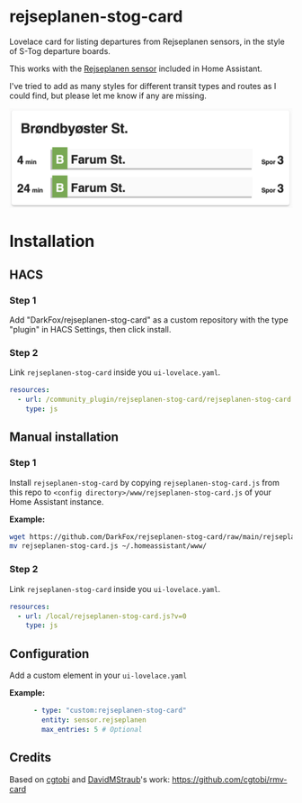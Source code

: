 # rejseplanen-stog-card
Lovelace card for listing departures from Rejseplanen sensors, in the style of S-Tog departure boards.

This works with the [Rejseplanen sensor](https://www.home-assistant.io/components/rejseplanen/) included in Home Assistant.

I've tried to add as many styles for different transit types and routes as I could find, but please let me know if any are missing.

![Example](https://raw.githubusercontent.com/DarkFox/rejseplanen-stog-card/main/rejseplanen-stog-card-example.png)

# Installation

## HACS

### Step 1

Add "DarkFox/rejseplanen-stog-card" as a custom repository with the type "plugin" in HACS Settings, then click install.

### Step 2

Link `rejseplanen-stog-card` inside you `ui-lovelace.yaml`.

```yaml
resources:
  - url: /community_plugin/rejseplanen-stog-card/rejseplanen-stog-card.js
    type: js
```

## Manual installation

### Step 1

Install `rejseplanen-stog-card` by copying `rejseplanen-stog-card.js` from this repo to `<config directory>/www/rejseplanen-stog-card.js` of your Home Assistant instance.

**Example:**

```bash
wget https://github.com/DarkFox/rejseplanen-stog-card/raw/main/rejseplanen-stog-card.js
mv rejseplanen-stog-card.js ~/.homeassistant/www/
```

### Step 2

Link `rejseplanen-stog-card` inside you `ui-lovelace.yaml`.

```yaml
resources:
  - url: /local/rejseplanen-stog-card.js?v=0
    type: js
```

## Configuration

Add a custom element in your `ui-lovelace.yaml`

**Example:**

```yaml
      - type: "custom:rejseplanen-stog-card"
        entity: sensor.rejseplanen
        max_entries: 5 # Optional
```


## Credits

Based on [cgtobi](https://github.com/cgtobi) and [DavidMStraub](https://github.com/DavidMStraub)'s work: https://github.com/cgtobi/rmv-card
